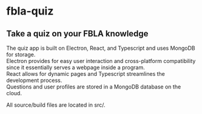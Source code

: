 # fbla-quiz

## Take a quiz on your FBLA knowledge
The quiz app is built on Electron, React, and Typescript and uses MongoDB for storage.  
Electron provides for easy user interaction and cross-platform compatibility since it essentially serves a webpage inside a program.  
React allows for dynamic pages and Typescript streamlines the development process.  
Questions and user profiles are stored in a MongoDB database on the cloud.

All source/build files are located in src/.

